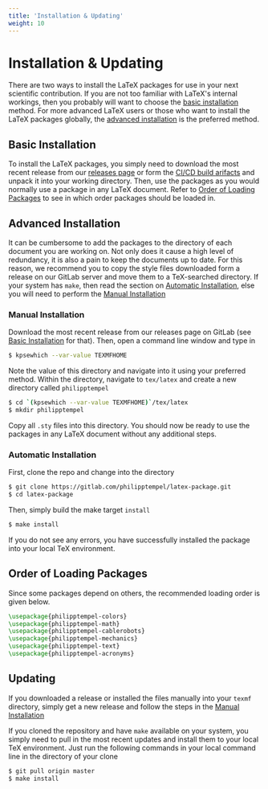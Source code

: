 ```yaml
---
title: 'Installation & Updating'
weight: 10
---
```

# Installation & Updating

There are two ways to install the LaTeX packages for use in your next scientific contribution.
If you are not too familiar with LaTeX's internal workings, then you probably will want to choose the [basic installation](#basic-installation) method.
For more advanced LaTeX users or those who want to install the LaTeX packages globally, the [advanced installation](#advanced-installation) is the preferred method.


## Basic Installation

To install the LaTeX packages, you simply need to download the most recent release from our [releases page](https://gitlab.com/philipptempel/latex-package/-/releases) or form the [CI/CD build arifacts](https://gitlab.com/philipptempel/latex-package/-/jobs/artifacts/master/download?job=dist) and unpack it into your working directory.
Then, use the packages as you would normally use a package in any LaTeX document.
Refer to [Order of Loading Packages](#order-of-loading-packages) to see in which order packages should be loaded in.

## Advanced Installation

It can be cumbersome to add the packages to the directory of each document you are working on.
Not only does it cause a high level of redundancy, it is also a pain to keep the documents up to date.
For this reason, we recommend you to copy the style files downloaded form a release on our GitLab server and move them to a TeX-searched directory.
If your system has `make`, then read the section on [Automatic Installation](#automatic-installation), else you will need to perform the [Manual Installation](#manual-installation)


### Manual Installation

Download the most recent release from our releases page on GitLab (see [Basic Installation](#basic-installation) for that).
Then, open a command line window and type in

```bash
$ kpsewhich --var-value TEXMFHOME
```

Note the value of this directory and navigate into it using your preferred method.
Within the directory, navigate to `tex/latex` and create a new directory called `philipptempel`

```bash
$ cd `(kpsewhich --var-value TEXMFHOME)`/tex/latex
$ mkdir philipptempel
```

Copy all `.sty` files into this directory.
You should now be ready to use the packages in any LaTeX document without any additional steps.


### Automatic Installation

First, clone the repo and change into the directory
```bash
$ git clone https://gitlab.com/philipptempel/latex-package.git
$ cd latex-package
```

Then, simply build the make target `install`

```bash
$ make install
```

If you do not see any errors, you have successfully installed the package into your local TeX environment.


## Order of Loading Packages

Since some packages depend on others, the recommended loading order is given below.

```latex
\usepackage{philipptempel-colors}
\usepackage{philipptempel-math}
\usepackage{philipptempel-cablerobots}
\usepackage{philipptempel-mechanics}
\usepackage{philipptempel-text}
\usepackage{philipptempel-acronyms}
```


## Updating

If you downloaded a release or installed the files manually into your `texmf` directory, simply get a new release and follow the steps in the [Manual Installation](#manual-installation)

If you cloned the repository and have `make` available on your system, you simply need to pull in the most recent updates and install them to your local TeX environment.
Just run the following commands in your local command line in the directory of your clone

```bash
$ git pull origin master
$ make install
```

